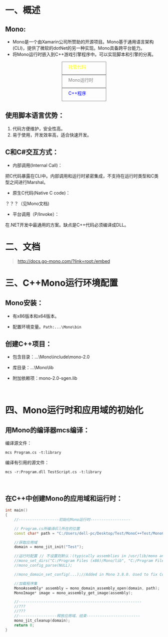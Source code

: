 # 一、概述

## Mono:  

- Mono是一个由Xamarin公司所赞助的开源项目。Mono基于通用语言架构(CLI)，提供了微软的dotNet的另一种实现。Mono具备跨平台能力。
- 将Mono运行时嵌入到C++游戏引擎程序中。可以实现脚本和引擎的分离。

<div style="border:gray 1px solid; width:100px; height:30px; padding:5px 20px; margin: auto">
<span style="color:yellow">托管代码</span>
</div>
<div style="border:gray 1px solid; width:100px; height:30px; padding:5px 20px; margin: auto">
<span style="color:gray">Mono运行时</span>
</div>
<div style="border:gray 1px solid; width:100px; height:30px; padding:5px 20px; margin: auto">
<span style="color:blue">C++程序</span>
</div>

## 使用脚本语言优势：

1. 代码方便维护，安全性高。
2. 易于使用，开发效率高，适合快速开发。

## C和C#交互方式：  

- 内部调用(Internal Call)：

把C代码暴露在CLI中。内部调用和运行时紧密集成，不支持在运行时类型和C类型之间进行Marshal。

- 原生C代码(Native C code)：  

？？？（见Mono文档)

- 平台调用（P/Invoke）：  

在.NET开发中最通用的方案。缺点是C++代码必须编译成DLL。

# 二、文档

>http://docs.go-mono.com/?link=root:/embed

# 三、C++Mono运行环境配置

## Mono安装：

- 有x86版本和x64版本。  

- 配置环境变量。`Path:...\Mono\bin`

## 创建C++项目：

- 包含目录：...\Mono\include\mono-2.0  

- 库目录：...\Mono\lib  

- 附加依赖项：mono-2.0-sgen.lib  


<br />

# 四、Mono运行时和应用域的初始化  


## 用Mono的编译器mcs编译：  
编译源文件：  
```
mcs Program.cs -t:library
```
编译有引用的源文件：
```
mcs -r:Program.dll TestScript.cs -t:library
```

<br />

## 在C++中创建Mono的应用域和运行时：
```C++
int main()
{
    //------------------初始化Mono运行时------------------

	// Program.cs所编译dll所在的位置
	const char* path = "C:/Users/dell-pc/Desktop/Test/MonoC++Test/MonoCSharp/MonoCSharp/Program.dll";

	//获取应用域
	domain = mono_jit_init("Test");

    //运行时配置 // 不设置则默认：(typically assemblies in /usr/lib/mono and configuration in /etc/mono)
	//mono_set_dirs("C:/Program Files (x86)/Mono/lib", "C:/Program Files (x86)/Mono/etc");
	//mono_config_parse(NULL);

	//mono_domain_set_config(...);//Added in Mono 3.8.0. Used to fix ConfigurationErrorsException in #10468

	//加载程序集
	MonoAssembly* assembly = mono_domain_assembly_open(domain, path);
	MonoImage* image = mono_assembly_get_image(assembly);

	//-------------------------------------------------------
    //???
	//???
	//-----------------释放应用域、结束------------------------
	mono_jit_cleanup(domain);
	return 0;
}
```

